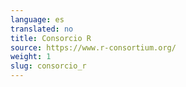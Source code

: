 ```yaml
---
language: es
translated: no
title: Consorcio R
source: https://www.r-consortium.org/
weight: 1
slug: consorcio_r
---
```




